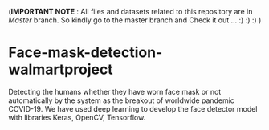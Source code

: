   (**IMPORTANT NOTE** : All files and datasets related to this repository are in *Master* branch. So kindly go to the master branch and Check it out ... :) :) :) ) <br>
  # Face-mask-detection-walmartproject
   Detecting the humans whether they have worn face mask or not automatically by the system as the breakout of worldwide pandemic COVID-19. We have used deep learning to develop the face detector model with libraries Keras, OpenCV, Tensorflow.

 


 
